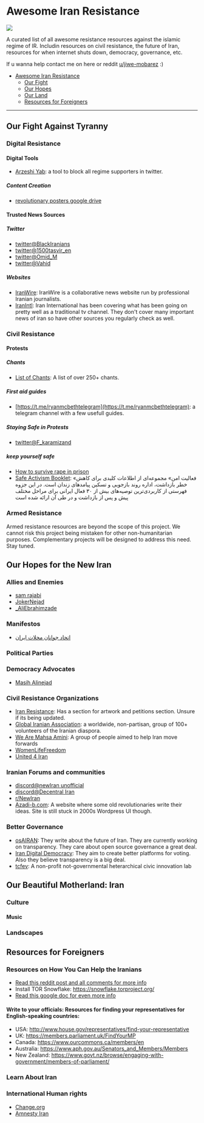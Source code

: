 # Awesome Iran Resistance

<img src="https://github.com/Jiwe-Mobarez/Better-Democracy/blob/main/Assets/Images/General/ZanZendegiAzadi.png?raw=true">

A curated list of all awesome resistance resources against the islamic regime of IR. Includin resources on civil resistance, the future of Iran, resources for when internet shuts down, democracy, governance, etc.

If u wanna help contact me on here or reddit [u/jiwe-mobarez](https://old.reddit.com/user/jiwe-mobarez/) :)

- [Awesome Iran Resistance](#awesome-iran-resistance)
    - [Our Fight](#our-fight-against-tyranny)
    - [Our Hopes](#our-hopes-for-the-new-iran)
    - [Our Land](#our-land)
    - [Resources for Foreigners](#resources-for-foreigners)


----

## Our Fight Against Tyranny
### Digital Resistance
#### Digital Tools
* [Arzeshi Yab](https://www.arzeshiyab.com/): a tool to block all regime supporters in twitter.
##### Content Creation
* [revolutionary posters google drive](https://drive.google.com/drive/folders/1x5ltclswHy8zhv-gbR3FK8GfhNfmoB_t)
#### Trusted News Sources
##### Twitter

* [twitter@BlackIranians](https://twitter.com/BlackIranians)
* [twitter@1500tasvir_en](https://twitter.com/1500tasvir_en)
* [twitter@Omid_M](https://twitter.com/Omid_M)
* [twitter@Vahid](https://twitter.com/Vahid)

##### Websites
* [IranWire](https://iranwire.com/en/): IranWire is a collaborative news website run by professional Iranian journalists.
* [IranIntl](https://www.iranintl.com/en): Iran International has been covering what has been going on pretty well as a traditional tv channel. They don't cover many important news of iran so have other sources you regularly check as well.

### Civil Resistance
#### Protests
##### Chants
* [List of Chants](https://docs.google.com/spreadsheets/d/1w0H2AjCpgUHJzWlpVDr5vs4iGb22UWMbWlVNCjMTz50/edit#gid=0): A list of over 250+ chants.
##### First aid guides
* [https://t.me/ryanmcbethtelegram](https://t.me/ryanmcbethtelegram): a telegram channel with a few usefull guides.
##### Staying Safe in Protests
* [twitter@F_karamizand](https://twitter.com/F_karamizand)

##### keep yourself safe

* [How to survive rape in prison](https://iranhrdc.org/surviving-rape-in-irans-prisons/amp/)
* [Safe Activism Booklet](https://united4iran.org/fa/safe-activism/#download): «فعالیت امن» مجموعه‌ای از اطلاعات کلیدی برای کاهش خطر بازداشت، اداره روند بازجویی و تسکین پیامدهای زندان است. در این جزوه فهرستی از کاربردی‌ترین توصیه‌های بیش از ۳۰ فعال ایرانی برای مراحل مختلف پیش و پس از بازداشت و در طی آن ارائه شده است

### Armed Resistance

Armed resistance resources are beyond the scope of this project. We cannot risk this project being mistaken for other non-humanitarian purposes. Complementary projects will be designed to address this need. Stay tuned.

## Our Hopes for the New Iran
### Allies and Enemies
* [sam rajabi](https://twitter.com/samrajabii)
* [JokerNejad](https://twitter.com/Jokernejad)
* [_AliEbrahimzade](https://twitter.com/_AliEbrahimzade)
### Manifestos
* [اتحاد جوانان محلات ایران](https://twitter.com/UYI_fa/status/1602669174253563904)
### Political Parties

### Democracy Advocates
* [Masih Alinejad](https://twitter.com/AlinejadMasih)

### Civil Resistance Organizations

* [Iran Resistance](https://iranresistance.com/): Has a section for artwork and petitions section. Unsure if its being updated.
* [Global Iranian Association](https://www.globaliranianassociation.com/): a worldwide, non-partisan, group of 100+ volunteers of the Iranian diaspora.
* [We Are Mahsa Amini](https://wearemahsaamini.com/): A group of people aimed to help Iran move forwards
* [WomenLifeFreedom](https://www.womenlifefreedom.com/)
* [United 4 Iran](https://united4iran.org/en/)

### Iranian Forums and communities
* [discord@newIran unofficial](https://discord.com/invite/8qbuA4kBQB)
* [discord@Decentral Iran](https://discord.gg/G3Y5SaRD)
* [r/NewIran](https://reddit.com/r/NewIran)
* [Azadi-b.com](https://www.azadi-b.com/): A website where some old revolutionaries write their ideas. Site is still stuck in 2000s Wordpress UI though.


### Better Governance

* [osAIRAN](https://github.com/osAIran): They write about the future of Iran. They are currently working on transparency. They care about open source governance a great deal.
* [Iran Digital Democracy](https://github.com/irandigitaldemocracy): They aim to create better platforms for voting. Also they believe transparency is a big deal.
* [tcfev](https://github.com/tcfev): A non-profit not-governmental heterarchical civic innovation lab

## Our Beautiful Motherland: Iran
### Culture
#### Music
### Landscapes
## Resources for Foreigners

### Resources on How You Can Help the Iranians

* [Read this reddit post and all comments for more info](https://old.reddit.com/r/NewIran/comments/yc7jbs/help_us_create_a_central_place_for_content_and/)
* Install TOR Snowflake: https://snowflake.torproject.org/
* [Read this google doc for even more info](https://docs.google.com/document/d/1DjSDd4MHlgEmXbuhWpV2g3RrVsEUpT0xKPVarzjkCKc/)

#### Write to your officials: Resources for finding your representatives for English-speaking countries:

* USA: http://www.house.gov/representatives/find-your-representative
* UK: https://members.parliament.uk/FindYourMP
* Canada: https://www.ourcommons.ca/members/en
* Australia: https://www.aph.gov.au/Senators_and_Members/Members
* New Zealand: https://www.govt.nz/browse/engaging-with-government/members-of-parliament/


### Learn About Iran

### International Human rights

* [Change.org](https://www.change.org/)
* [Amnesty Iran](https://www.amnesty.org/en/location/middle-east-and-north-africa/iran/)



